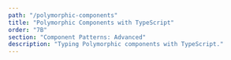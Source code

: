 ```yaml
---
path: "/polymorphic-components"
title: "Polymorphic Components with TypeScript"
order: "7B"
section: "Component Patterns: Advanced"
description: "Typing Polymorphic components with TypeScript."
---
```

